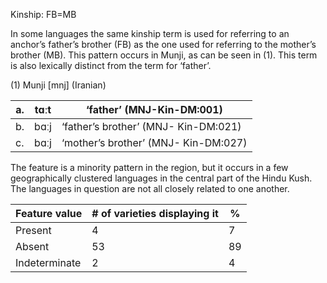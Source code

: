 Kinship: FB=MB

In some languages the same kinship term is used for referring to an
anchor’s father’s brother (FB) as the one used for referring to the
mother’s brother (MB). This pattern occurs in Munji, as can be seen in
‎(1). This term is also lexically distinct from the term for ‘father’.

(1) <span id="_Ref12343426" class="anchor"></span>Munji
    \[mnj\] (Iranian)

| a.  | tɑːt | ‘father’ (MNJ-Kin-DM:001)            |
|-----|------|--------------------------------------|
| b.  | bɑːj | ‘father’s brother’ (MNJ- Kin-DM:021) |
| c.  | bɑːj | ‘mother’s brother’ (MNJ- Kin-DM:027) |

The feature is a minority pattern in the region, but it occurs in a few
geographically clustered languages in the central part of the Hindu
Kush. The languages in question are not all closely related to one
another.

| Feature value | \# of varieties displaying it | %   |
|---------------|-------------------------------|-----|
| Present       | 4                             | 7   |
| Absent        | 53                            | 89  |
| Indeterminate | 2                             | 4   |


